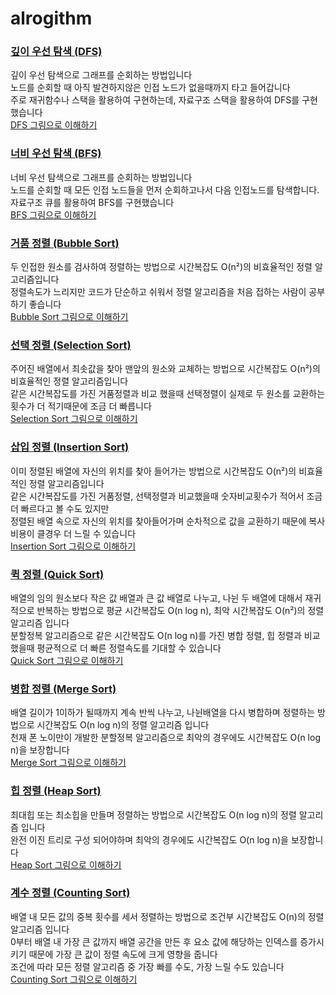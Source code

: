 # alrogithm

### [깊이 우선 탐색 (DFS)](github.com/yyyongdev/algorithm/dfs.cpp)   
깊이 우선 탐색으로 그래프를 순회하는 방법입니다  
노드를 순회할 때 아직 발견하지않은 인접 노드가 없을때까지 타고 들어갑니다   
주로 재귀함수나 스택을 활용하여 구현하는데, 자료구조 스택을 활용하여 DFS를 구현했습니다     
[DFS 그림으로 이해하기](https://docs.google.com/presentation/d/e/2PACX-1vSPcMM1nv3jqT1XgqAdZXc77mdX5Mf3tS5VwyG16Am_qiMbddoI2M5ZcowJkvqHTGnssqIUFTHt-GEK/embed?start=false&loop=false&delayms=3000)   

### [너비 우선 탐색 (BFS)](github.com/yyyongdev/algorithm/bfs.cpp)   
너비 우선 탐색으로 그래프를 순회하는 방법입니다  
노드를 순회할 때 모든 인접 노드들을 먼저 순회하고나서 다음 인접노드를 탐색합니다.    
자료구조 큐를 활용하여 BFS를 구현했습니다      
[BFS 그림으로 이해하기](https://docs.google.com/presentation/d/e/2PACX-1vQcJjpJ5Oj_gk-ycnS-MDk1-ofF4beCOgxHlgclyfBdlueaj8KoNdPmdO-1zow1b-Hf1-V9jLYbL8hT/embed?start=false&loop=false&delayms=3000)   

### [거품 정렬 (Bubble Sort)](github.com/yyyongdev/algorithm/bubble-sort.cpp)   
두 인접한 원소를 검사하여 정렬하는 방법으로 시간복잡도 O(n²)의 비효율적인 정렬 알고리즘입니다  
정렬속도가 느리지만 코드가 단순하고 쉬워서 정렬 알고리즘을 처음 접하는 사람이 공부하기 좋습니다  
[Bubble Sort 그림으로 이해하기](https://docs.google.com/presentation/d/e/2PACX-1vTuuuffF5TkuPamEejpFhm7z_9J_GxjRu29K2eD5qAOQkCOoxojw0dmKt0enpYUWiHUeADQnZW9WLsm/embed?start=false&loop=false&delayms=3000)   

### [선택 정렬 (Selection Sort)](github.com/yyyongdev/algorithm/selection-sort.cpp)   
주어진 배열에서 최솟값을 찾아 맨앞의 원소와 교체하는 방법으로 시간복잡도 O(n²)의 비효율적인 정렬 알고리즘입니다  
같은 시간복잡도를 가진 거품정렬과 비교 했을때 선택정렬이 실제로 두 원소를 교환하는 횟수가 더 적기때문에 조금 더 빠릅니다  
[Selection Sort 그림으로 이해하기](https://docs.google.com/presentation/d/e/2PACX-1vRPvWkPjx5LRIjhtwX9iWW7dtRZibhpbRnsKeTxUn1eOXyv6a9EKNp9gIIdGyc_ikbALGF87VOljE0x/embed?start=false&loop=false&delayms=3000)   

### [삽입 정렬 (Insertion Sort)](github.com/yyyongdev/algorithm/insertion-sort.cpp)   
이미 정렬된 배열에 자신의 위치를 찾아 들어가는 방법으로 시간복잡도 O(n²)의 비효율적인 정렬 알고리즘입니다  
같은 시간복잡도를 가진 거품정렬, 선택정렬과 비교했을때 숫자비교횟수가 적어서 조금 더 빠르다고 볼 수도 있지만  
정렬된 배열 속으로 자신의 위치를 찾아들어가며 순차적으로 값을 교환하기 때문에 복사 비용이 클경우 더 느릴 수 있습니다  
[Insertion Sort 그림으로 이해하기](https://docs.google.com/presentation/d/e/2PACX-1vQSE5tGmlOk46et7CHrl5wt3fQa-kAwUC1W4cElnJ3CWTXyIA-Ly2ZPhlI5C5wMxF2qgWL46sARLqop/embed?start=false&loop=false&delayms=3000)   

### [퀵 정렬 (Quick Sort)](github.com/yyyongdev/algorithm/quick-sort.cpp)   
배열의 임의 원소보다 작은 값 배열과 큰 값 배열로 나누고, 나뉜 두 배열에 대해서 재귀적으로 반복하는 방법으로 평균 시간복잡도 O(n log n), 최악 시간복잡도 O(n²)의 정렬 알고리즘 입니다  
분할정복 알고리즘으로 같은 시간복잡도 O(n log n)를 가진 병합 정렬, 힙 정렬과 비교했을때 평균적으로 더 빠른 정렬속도를 기대할 수 있습니다  
[Quick Sort 그림으로 이해하기](https://docs.google.com/presentation/d/e/2PACX-1vT3C52uDh5TIJBNjxXSRSmGiBVoUu39IFfXF3LofFKGhWR2a6YF5Tdp2jnj1WEIgQ3wOnicX1unUH2A/embed?start=false&loop=false&delayms=3000)   

### [병합 정렬 (Merge Sort)](github.com/yyyongdev/algorithm/merge-sort.cpp)   
배열 길이가 1이하가 될때까지 계속 반씩 나누고, 나뉜배열을 다시 병합하며 정렬하는 방법으로 시간복잡도 O(n log n)의 정렬 알고리즘 입니다  
천재 폰 노이만이 개발한 분할정복 알고리즘으로 최악의 경우에도 시간복잡도 O(n log n)을 보장합니다  
[Merge Sort 그림으로 이해하기](https://docs.google.com/presentation/d/e/2PACX-1vTIwXODl7MUEMeUDbQn8Mc3aP9lQ4DwWGi1CXUxm3ssrGPfS92t40kkbReT2Mao9KehShaKW-lZkoJ8/embed?start=false&loop=false&delayms=3000)   

### [힙 정렬 (Heap Sort)](github.com/yyyongdev/algorithm/heap-sort.cpp)   
최대힙 또는 최소힙을 만들며 정렬하는 방법으로 시간복잡도 O(n log n)의 정렬 알고리즘 입니다  
완전 이진 트리로 구성 되어야하며 최악의 경우에도 시간복잡도 O(n log n)을 보장합니다  
[Heap Sort 그림으로 이해하기](https://docs.google.com/presentation/d/e/2PACX-1vQQMmF20_L1Wt5am-yWlQVk8UrXMaFcnAs8ehxaXqjECSErkhnG0kd0kSd5HBiF7x49BS7pSmpX7kJ1/embed?start=false&loop=false&delayms=3000)   

### [계수 정렬 (Counting Sort)](github.com/yyyongdev/algorithm/counting-sort.cpp)   
배열 내 모든 값의 중복 횟수를 세서 정렬하는 방법으로 조건부 시간복잡도 O(n)의 정렬 알고리즘 입니다  
0부터 배열 내 가장 큰 값까지 배열 공간을 만든 후 요소 값에 해당하는 인덱스를 증가시키기 때문에 가장 큰 값이 정렬 속도에 크게 영향을 줍니다   
조건에 따라 모든 정렬 알고리즘 중 가장 빠를 수도, 가장 느릴 수도 있습니다  
[Counting Sort 그림으로 이해하기](https://docs.google.com/presentation/d/e/2PACX-1vQTajyMsMIC3gtOOFrYYYYTC4lG4NaKWo5vlueTWRDjooM5ZyGOGK4clDzGGovPtTXfGq0tM-fe7VzT/embed?start=false&loop=false&delayms=3000)   